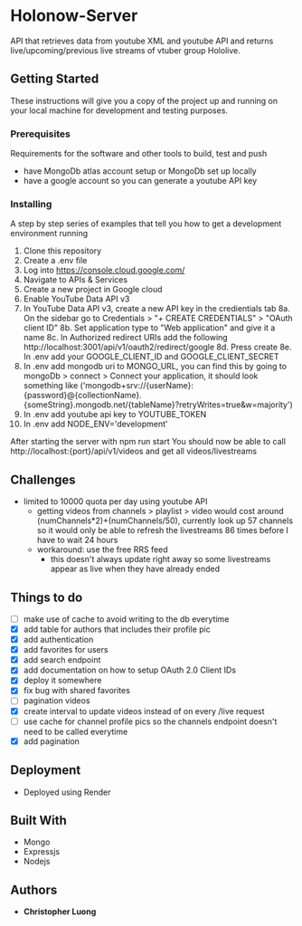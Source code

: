 # Holonow-Server

API that retrieves data from youtube XML and youtube API and returns live/upcoming/previous live streams of vtuber group Hololive.

## Getting Started

These instructions will give you a copy of the project up and running on
your local machine for development and testing purposes. 

### Prerequisites

Requirements for the software and other tools to build, test and push 
- have MongoDb atlas account setup or MongoDb set up locally 
- have a google account so you can generate a youtube API key

### Installing

A step by step series of examples that tell you how to get a development
environment running

1. Clone this repository
2. Create a .env file
3. Log into https://console.cloud.google.com/ 
4. Navigate to APIs & Services
5. Create a new project in Google cloud
6. Enable YouTube Data API v3
7. In YouTube Data API v3, create a new API key in the credientials tab
8a. On the sidebar go to Credentials > "+ CREATE CREDENTIALS" > "OAuth client ID"
8b. Set application type to "Web application" and give it a name
8c. In Authorized redirect URIs add the following http://localhost:3001/api/v1/oauth2/redirect/google
8d. Press create
8e. In .env add your GOOGLE_CLIENT_ID and GOOGLE_CLIENT_SECRET
9. In .env add mongodb uri to MONGO_URL, you can find this by going to mongoDb > connect > Connect your application, it should look something like ('mongodb+srv://{userName}:{password}@{collectionName}.{someString}.mongodb.net/{tableName}?retryWrites=true&w=majority')
10. In .env add youtube api key to YOUTUBE_TOKEN
11. In .env add NODE_ENV='development'


After starting the server with npm run start
You should now be able to call http://localhost:{port}/api/v1/videos and get all videos/livestreams

## Challenges
- limited to 10000 quota per day using youtube API
  - getting videos from channels > playlist > video would cost around (numChannels*2)+(numChannels/50), currently look up 57 channels so it would only be able to refresh the livestreams 86 times before I have to wait 24 hours
  - workaround: use the free RRS feed
    - this doesn't always update right away so some livestreams appear as live when they have already ended 

## Things to do
- [ ] make use of cache to avoid writing to the db everytime
- [x] add table for authors that includes their profile pic
- [x] add authentication
- [x] add favorites for users
- [x] add search endpoint
- [x] add documentation on how to setup OAuth 2.0 Client IDs
- [x] deploy it somewhere
- [x] fix bug with shared favorites
- [ ] pagination videos
- [x] create interval to update videos instead of on every /live request
- [ ] use cache for channel profile pics so the channels endpoint doesn't need to be called everytime
- [x] add pagination

## Deployment
- Deployed using Render

## Built With
  - Mongo
  - Expressjs
  - Nodejs

## Authors
  - **Christopher Luong** 

  <!-- https://www.youtube.com/watch?v=cD17CYA1dck -->
